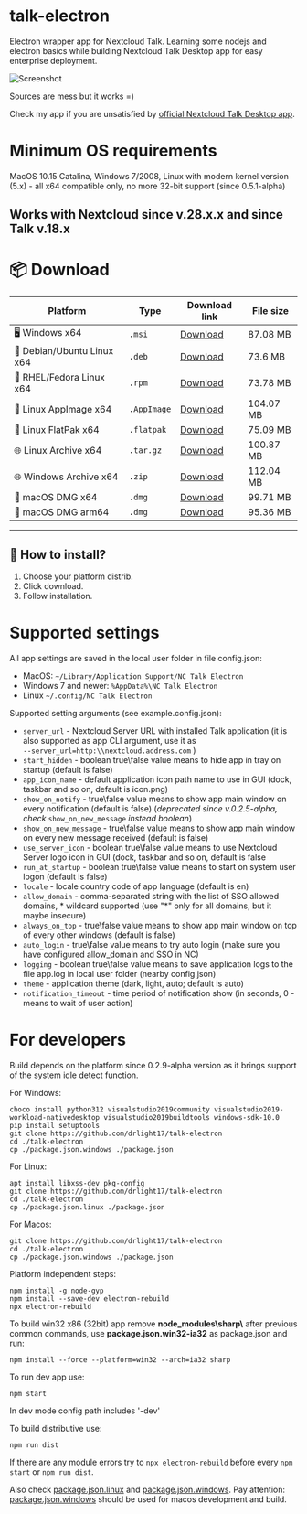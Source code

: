 # talk-electron
Electron wrapper app for Nextcloud Talk. Learning some nodejs and electron basics while building Nextcloud Talk Desktop app for easy enterprise deployment.

![Screenshot](https://github.com/user-attachments/assets/2eab2590-9782-4c2f-b4f1-2805c7b4d4b9)


Sources are mess but it works =)

Check my app if you are unsatisfied by [official Nextcloud Talk Desktop app](https://github.com/nextcloud/talk-desktop).

# Minimum OS requirements
MacOS 10.15 Catalina, Windows 7/2008, Linux with modern kernel version (5.x) - all x64 compatible only, no more 32-bit support (since 0.5.1-alpha)

## Works with Nextcloud since v.28.x.x and since Talk v.18.x

# 📦 Download

| Platform   | Type | Download link                               | File size   |
|-------------|--------------|---------------------------------------------------|----------------|
| 🖥 Windows x64   | `.msi`       | [Download](https://github.com/drlight17/talk-electron/releases/latest/download/NC.Talk.Electron.0.5.1-alpha.msi)   | 87.08 MB          |
| 🐧 Debian/Ubuntu Linux x64    | `.deb`       | [Download](https://github.com/drlight17/talk-electron/releases/latest/download/talk-electron_0.5.1-alpha_amd64.deb)     | 73.6 MB          |
| 🐧 RHEL/Fedora Linux x64    | `.rpm`       | [Download](https://github.com/drlight17/talk-electron/releases/latest/download/talk-electron-0.5.1-alpha.x86_64.rpm)    | 73.78 MB          |
| 🐧 Linux AppImage x64   | `.AppImage`       | [Download](https://github.com/drlight17/talk-electron/releases/latest/download/NC.Talk.Electron-0.5.1-alpha.AppImage)     | 104.07 MB          |
| 🐧 Linux FlatPak x64   | `.flatpak`       | [Download](https://github.com/drlight17/talk-electron/releases/latest/download/NC.Talk.Electron-0.4.1-alpha-x86_64.flatpak)     | 75.09 MB          |
| 🌐 Linux Archive x64      | `.tar.gz`       | [Download](https://github.com/drlight17/talk-electron/releases/latest/download/talk-electron-0.5.1-alpha.tar.gz)      | 100.87 MB          |
| 🌐 Windows Archive x64      | `.zip`       | [Download](https://github.com/drlight17/talk-electron/releases/latest/download/NC.Talk.Electron-0.5.1-alpha-win.zip)       | 112.04 MB          |         |
| 🍎 macOS DMG x64   | `.dmg`       | [Download](https://github.com/drlight17/talk-electron/releases/latest/download/NC.Talk.Electron-0.4.1-alpha.dmg)     | 99.71 MB          |
| 🍎 macOS DMG arm64   | `.dmg`       | [Download](https://github.com/drlight17/talk-electron/releases/latest/download/NC.Talk.Electron-0.5.1-alpha-arm64.dmg)     | 95.36 MB          |


---
## 📂 How to install?
1. Choose your platform distrib.
2. Click download.
3. Follow installation.

# Supported settings
All app settings are saved in the local user folder in file config.json:
- MacOS: `~/Library/Application Support/NC Talk Electron`
- Windows 7 and newer: `%AppData%\NC Talk Electron`
- Linux `~/.config/NC Talk Electron`

Supported setting arguments (see example.config.json):
- `server_url` - Nextcloud Server URL with installed Talk application (it is also supported as app CLI argument, use it as <br />`--server_url=http:\\nextcloud.address.com` )
- `start_hidden` - boolean true\false value means to hide app in tray on startup (default is false)
- `app_icon_name` - default application icon path name to use in GUI (dock, taskbar and so on, default is icon.png)
- `show_on_notify` - true\false value means to show app main window on every notification (default is false) (*deprecated since v.0.2.5-alpha, check* `show_on_new_message` *instead boolean*)
- `show_on_new_message` - true\false value means to show app main window on every new message received (default is false)
- `use_server_icon` - boolean true\false value means to use Nextcloud Server logo icon in GUI (dock, taskbar and so on, default is false
- `run_at_startup` - boolean true\false value means to start on system user logon (default is false)
- `locale` - locale country code of app language (default is en)
- `allow_domain` - comma-separated string with the list of SSO allowed domains, * wildcard supported (use "*" only for all domains, but it maybe insecure)
- `always_on_top` - true\false value means to show app main window on top of every other windows (default is false)
- `auto_login` - true\false value means to try auto login (make sure you have configured allow_domain and SSO in NC)
- `logging` - boolean true\false value means to save application logs to the file app.log in local user folder (nearby config.json)
- `theme` - application theme (dark, light, auto; default is auto)
- `notification_timeout` - time period of notification show (in seconds, 0 - means to wait of user action)

# For developers
Build depends on the platform since 0.2.9-alpha version as it brings support of the system idle detect function.

For Windows:
```
choco install python312 visualstudio2019community visualstudio2019-workload-nativedesktop visualstudio2019buildtools windows-sdk-10.0
pip install setuptools
git clone https://github.com/drlight17/talk-electron
cd ./talk-electron
cp ./package.json.windows ./package.json
```
For Linux:
```
apt install libxss-dev pkg-config
git clone https://github.com/drlight17/talk-electron
cd ./talk-electron
cp ./package.json.linux ./package.json
```
For Macos:
```
git clone https://github.com/drlight17/talk-electron
cd ./talk-electron
cp ./package.json.windows ./package.json
```
Platform independent steps:
```
npm install -g node-gyp
npm install --save-dev electron-rebuild
npx electron-rebuild
```
To build win32 x86 (32bit) app remove **node_modules\sharp\\** after previous common commands, use **package.json.win32-ia32** as package.json and run: 
```
npm install --force --platform=win32 --arch=ia32 sharp
```
To run dev app use:
```
npm start 
```

In dev mode config path includes '-dev'

To build distributive use:
```
npm run dist
```
If there are any module errors try to `npx electron-rebuild` before every `npm start` or `npm run dist`.

Also check [package.json.linux](package.json.linux) and [package.json.windows](package.json.windows). Pay attention: [package.json.windows](package.json.windows) should be used for macos development and build.





